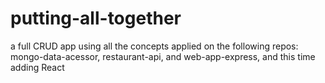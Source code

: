 # putting-all-together
a full CRUD app using all the concepts applied on the following repos: mongo-data-acessor, restaurant-api, and web-app-express, and this time adding React